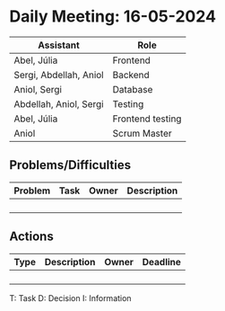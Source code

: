 # Daily Meeting: 16-05-2024

| **Assistant**          | **Role**         |
|------------------------|------------------|
| Abel, Júlia            | Frontend         |
| Sergi, Abdellah, Aniol | Backend          |
| Aniol, Sergi           | Database         |
| Abdellah, Aniol, Sergi | Testing          |
| Abel, Júlia            | Frontend testing |
| Aniol                  | Scrum Master     |

## Problems/Difficulties

| Problem | Task | Owner | Description |
|---------|------|-------|-------------|
|         |      |       |             |
|         |      |       |             |
|         |      |       |             |
|         |      |       |             |

## Actions

| Type | Description | Owner | Deadline |
|------|-------------|-------|----------|
|      |             |       |          |
|      |             |       |          |
|      |             |       |          |
|      |             |       |          |

T: Task
D: Decision
I: Information
